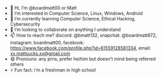 - 👋 Hi, I’m @boardmatt00 or Matt
- 👀 I’m interested in Computer Science, Linux, Windows, Android
- 🌱 I’m currently learning Computer Science, Ethical Hacking, Cybersecurity
- 💞️ I’m looking to collaborate on anything I understand
- 📫 How to reach me? discord: @bmatt132, snapchat: @boardmatt672, instagram: boardmatt00, facebook: https://www.facebook.com/profile.php?id=61559128581334, email: xx.mattsucks.xx@gmail.com
- 😄 Pronouns: any prns, prefer he/him but doesn't mind being referred others
- ⚡ Fun fact: i'm a freshman in high school

<!---
boardmatt00/boardmatt00 is a ✨ special ✨ repository because its `README.md` (this file) appears on your GitHub profile.
You can click the Preview link to take a look at your changes.
--->
